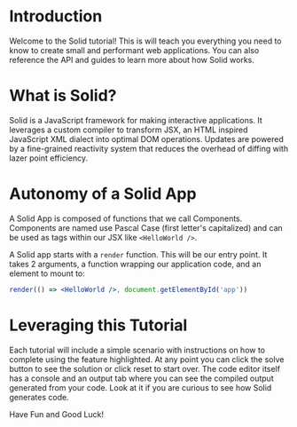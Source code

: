 # Introduction

Welcome to the Solid tutorial! This is will teach you everything you need to know to create small and performant web applications. You can also reference the API and guides to learn more about how Solid works.

# What is Solid?

Solid is a JavaScript framework for making interactive applications. It leverages a custom compiler to transform JSX, an HTML inspired JavaScript XML dialect into optimal DOM operations. Updates are powered by a fine-grained reactivity system that reduces the overhead of diffing with lazer point efficiency.

# Autonomy of a Solid App

A Solid App is composed of functions that we call Components. Components are named use Pascal Case (first letter's capitalized) and can be used as tags within our JSX like `<HelloWorld />`.

A Solid app starts with a `render` function. This will be our entry point. It takes 2 arguments, a function wrapping our application code, and an element to mount to:

```jsx
render(() => <HelloWorld />, document.getElementById('app'))
```
# Leveraging this Tutorial

Each tutorial will include a simple scenario with instructions on how to complete using the feature highlighted. At any point you can click the solve button to see the solution or click reset to start over. The code editor itself has a console and an output tab where you can see the compiled output generated from your code. Look at it if you are curious to see how Solid generates code.

Have Fun and Good Luck!